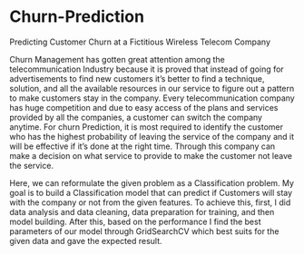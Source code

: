 # Churn-Prediction
Predicting Customer Churn at a Fictitious Wireless Telecom Company


Churn Management has gotten great attention among the telecommunication Industry because it is proved that instead of going for advertisements to find new customers it’s better to find a technique, solution, and all the available resources in our service to figure out a pattern to make customers stay in the company. Every telecommunication company has huge competition and due to easy access of the plans and services provided by all the companies, a customer can switch the company anytime. For churn Prediction, it is most required to identify the customer who has the highest probability of leaving the service of the company and it will be effective if it’s done at the right time. Through this company can make a decision on what service to provide to make the customer not leave the service.

Here, we can reformulate the given problem as a Classification problem. My goal is to build a Classification model that can predict if Customers will stay with the company or not from the given features. To achieve this, first, I did data analysis and data cleaning, data preparation for training, and then model building. After this, based on the performance I find the best parameters of our model through GridSearchCV which best suits for the given data and gave the expected result.

